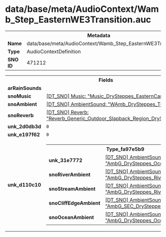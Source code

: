 <h1>data/base/meta/AudioContext/Wamb_Step_EasternWE3Transition.auc</h1><table><tr><th colspan="100%">Metadata</th></tr><tr><td><b>Name</b></td><td>data/base/meta/AudioContext/Wamb_Step_EasternWE3Transition.auc</td></tr><tr><td><b>Type</b></td><td>AudioContextDefinition</td></tr><tr><td><b>SNO ID</b></td><td>471212</td></tr></table>

<table><tr><th colspan="100%">Fields</th></tr><tr><td><b>arRainSounds</b></td><td></td></tr><tr><td><b>snoMusic</b></td><td><a href="..\Music\Music_DrySteppes_EasternCanyon.mus">[DT_SNO] Music: "Music_DrySteppes_EasternCanyon"</a></td></tr><tr><td><b>snoAmbient</b></td><td><a href="..\AmbientSound\WAmb_DrySteppes_TOD.ams">[DT_SNO] AmbientSound: "WAmb_DrySteppes_TOD"</a></td></tr><tr><td><b>snoReverb</b></td><td><a href="..\Reverb\Reverb_Generic_Outdoor_Slapback_Region_DrySteppes.rev">[DT_SNO] Reverb: "Reverb_Generic_Outdoor_Slapback_Region_DrySteppes"</a></td></tr><tr><td><b>unk_2d0db3d</b></td><td><code>0</code></td></tr><tr><td><b>unk_e197f62</b></td><td><code>0</code></td></tr><tr><td><b>unk_d110c10</b></td><td><table><tr><th colspan="100%">Type_fa97e5b9</th></tr><tr><td><b>unk_31e7772</b></td><td><a href="..\AmbientSound\AmbG_DrySteppes_Ocean_Shoreline.ams">[DT_SNO] AmbientSound: "AmbG_DrySteppes_Ocean_Shoreline"</a></td></tr><tr><td><b>snoRiverAmbient</b></td><td><a href="..\AmbientSound\AmbG_DrySteppes_River_Medium.ams">[DT_SNO] AmbientSound: "AmbG_DrySteppes_River_Medium"</a></td></tr><tr><td><b>snoStreamAmbient</b></td><td><a href="..\AmbientSound\AmbG_DrySteppes_River_SmallMedium.ams">[DT_SNO] AmbientSound: "AmbG_DrySteppes_River_SmallMedium"</a></td></tr><tr><td><b>snoCliffEdgeAmbient</b></td><td><a href="..\AmbientSound\AmbG_SEC_DrySteppes_CliffEdge.ams">[DT_SNO] AmbientSound: "AmbG_SEC_DrySteppes_CliffEdge"</a></td></tr><tr><td><b>snoOceanAmbient</b></td><td><a href="..\AmbientSound\AmbG_DrySteppes_Ocean_Distant.ams">[DT_SNO] AmbientSound: "AmbG_DrySteppes_Ocean_Distant"</a></td></tr></table>

</td></tr></table>

